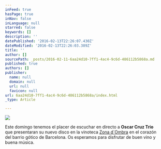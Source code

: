 ```yaml
---
inFeed: true
hasPage: true
inNav: false
inLanguage: null
starred: false
keywords: []
description: ''
datePublished: '2016-02-13T22:26:07.430Z'
dateModified: '2016-02-13T22:26:03.389Z'
title: ''
author: []
sourcePath: _posts/2016-02-11-6aa24d10-7ff1-4ac4-9c6d-486112b5868a.md
published: true
authors: []
publisher:
  name: null
  domain: null
  url: null
  favicon: null
url: 6aa24d10-7ff1-4ac4-9c6d-486112b5868a/index.html
_type: Article

---
```

![](https://the-grid-user-content.s3-us-west-2.amazonaws.com/63584a06-3fee-4106-8a18-8c152b2d2e83.jpg)

Este domingo tenemos el placer de escuchar en directo a **Oscar Cruz Trio** que presentaran su nuevo disco en la  vinoteca [Zona d´Ombra][0] en el corazón del barrio gótico de Barcelona. Os esperamos para disfrutar de buen vino y buena música.

[0]: https://www.facebook.com/ZoDombra/?fref=ts